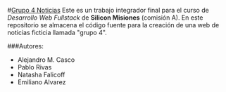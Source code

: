 #[Grupo 4 Noticias](https://github.com/MrHelmet96/grupo4_noticias/tree/main)
Este es un trabajo integrador final para el curso de *Desarrollo Web Fullstack* de **Silicon Misiones** (comisión A). En este repositorio se almacena el código fuente para la creación de una web de noticias ficticia llamada "grupo 4".

###Autores:
* Alejandro M. Casco
* Pablo Rivas
* Natasha Falicoff
* Emiliano Alvarez
